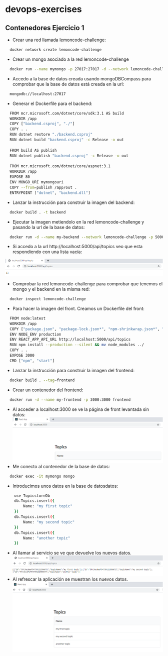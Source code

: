 # devops-exercises

## Contenedores Ejercicio 1

- Crear una red llamada lemoncode-challenge:

```bash
  docker network create lemoncode-challenge
```

- Crear un mongo asociado a la red lemoncode-challenge

```bash
  docker run --name mymongo -p 27017:27017 -d --network lemoncode-challenge --mount source=my-mongo-data,target=/data/db mongo
```

- Accedo a la base de datos creada usando mongoDBCompass para comprobar que la base de datos está creada en la url:

```bash
  mongodb://localhost:27017
```

- Generar el Dockerfile para el backend:

```bash
  FROM mcr.microsoft.com/dotnet/core/sdk:3.1 AS build
  WORKDIR /app
  COPY ["backend.csproj", "./"]
  COPY . .
  RUN dotnet restore "./backend.csproj"
  RUN dotnet build "backend.csproj" -c Release -o out

  FROM build AS publish
  RUN dotnet publish "backend.csproj" -c Release -o out

  FROM mcr.microsoft.com/dotnet/core/aspnet:3.1
  WORKDIR /app
  EXPOSE 80
  ENV MONGO_URI mymongouri
  COPY --from=publish /app/out .
  ENTRYPOINT ["dotnet", "backend.dll"]
```

- Lanzar la instrucción para construir la imagen del backend:

```bash
  docker build . -t backend
```

- Ejecutar la imagen metiendolo en la red lemoncode-challenge y pasando la url de la base de datos:

```bash
  docker run -d --name my-backend --network lemoncode-challenge -p 5000:80 -e "MONGO_URI=mongodb://mymongo:27017" backend
```

- Si accedo a la url http://localhost:5000/api/topics veo que esta respondiendo con una lista vacía:

![resultado vacío](./images/image1.PNG)

- Comprobar la red lemoncode-challenge para comprobar que tenemos el mongo y el backend en la misma red:

```bash
  docker inspect lemoncode-challenge
```

- Para hacer la imagen del front. Creamos un Dockerfile del front:

```bash
  FROM node:latest
  WORKDIR /app
  COPY ["package.json", "package-lock.json*", "npm-shrinkwrap.json*", "./"]
  ENV NODE_ENV production
  ENV REACT_APP_API_URL http://localhost:5000/api/topics
  RUN npm install --production --silent && mv node_modules ../
  COPY . .
  EXPOSE 3000
  CMD ["npm", "start"]
```

- Lanzar la instrucción para construir la imagen del frontend:

```bash
  docker build . --tag=frontend
```

- Crear un contenedor del frontend:

```bash
  docker run -d --name my-frontend -p 3000:3000 frontend
```

- Al acceder a localhost:3000 se ve la página de front levantada sin datos:
  ![front sin datos](./images/image2.PNG)
- Me conecto al contenedor de la base de datos:

```bash
  docker exec -it mymongo mongo
```

- Introducimos unos datos en la base de datosdatos:

```bash
    use TopicstoreDb
    db.Topics.insert({
        Name: "my first topic"
    })
    db.Topics.insert({
        Name: "my second topic"
    })
    db.Topics.insert({
        Name: "another topic"
    })
```

- Al llamar al servicio se ve que devuelve los nuevos datos.
  ![servicio devuelve datos](./images/image3.PNG)
- Al refrescar la aplicación se muestran los nuevos datos.
  ![Frontend muestra los datos](./images/image4.PNG)

